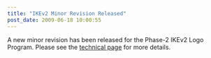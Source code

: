 ```yaml
---
title: "IKEv2 Minor Revision Released"
post_date: 2009-06-18 10:00:55
---
```

A new minor revision has been released for the Phase-2 IKEv2 Logo Program. Please see the [technical page](../resources/ikev2.html) for more details.

